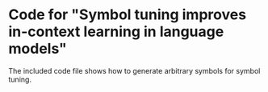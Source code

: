 # Code for "Symbol tuning improves in-context learning in language models"

The included code file shows how to generate arbitrary symbols for symbol tuning.
